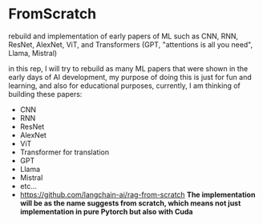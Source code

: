 # FromScratch

rebuild and implementation of early papers of ML such as CNN, RNN, ResNet, AlexNet, ViT, and Transformers (GPT, "attentions is all you need", Llama, Mistral)

in this rep, I will try to rebuild as many ML papers that were shown in the early days of AI development, my purpose of doing this is just for fun and learning, and also for educational purposes,
currently, I am thinking of building these papers: 
- CNN
- RNN
- ResNet
- AlexNet
- ViT
- Transformer for translation
- GPT
- Llama
- Mistral
- etc...
- https://github.com/langchain-ai/rag-from-scratch
**The implementation will be as the name suggests from scratch, which means not just implementation in pure Pytorch but also with Cuda**
